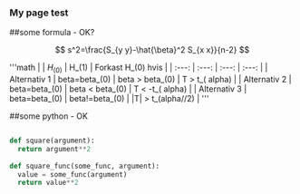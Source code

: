 ### My page test

##some formula - OK?

$$
s^2=\frac{S_{y y}-\hat{\beta}^2 S_{x x}}{n-2}
$$

'''math
|  | $H_(0)$ | H_(1) | Forkast H_(0) hvis |
| :---: | :---: | :---: | :---: |
| Alternativ 1 | beta=beta_(0) | beta > beta_(0) | T > t_( alpha) |
| Alternativ 2 | beta=beta_(0) | beta < beta_(0) | T < -t_( alpha) |
| Alternativ 3 | beta=beta_(0) | beta!=beta_(0) | |T| > t_(alpha//2) |
'''

##some python  - OK


```python 

def square(argument):
  return argument**2
  
def square_func(some_func, argument):
  value = some_func(argument)
  return value**2
```
